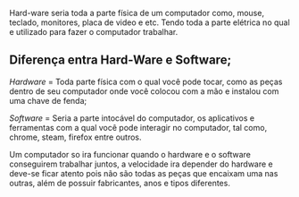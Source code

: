 Hard-ware seria toda a parte física de um computador como, mouse, teclado, monitores, placa de video e etc. Tendo toda a parte elétrica no qual e utilizado para fazer o computador trabalhar.

## Diferença entra Hard-Ware e Software;

*Hardware* = Toda parte física com o qual você pode tocar, como as peças dentro de seu computador onde você colocou com a mão e instalou com uma chave de fenda;

*Software* = Seria a parte intocável do computador, os aplicativos e ferramentas com a qual você pode interagir no computador, tal como, chrome, steam, firefox entre outros.

Um computador so ira funcionar quando o hardware e o software conseguirem trabalhar juntos, a velocidade ira depender do hardware e deve-se ficar atento pois não são todas as peças que encaixam uma nas outras, além de possuir fabricantes, anos e tipos diferentes.
